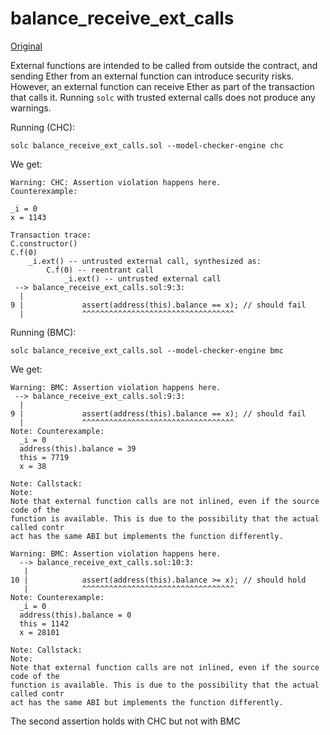 # balance_receive_ext_calls
[Original](https://github.com/ethereum/solidity/blob/develop/test/libsolidity/smtCheckerTests/blockchain_state/balance_receive_ext_calls.sol)

External functions are intended to be called from outside the contract, and
sending Ether from an external function can introduce security risks. However,
an external function can receive Ether as part of the transaction that calls
it. Running `solc` with trusted external calls does not produce any warnings.

Running (CHC):
```
solc balance_receive_ext_calls.sol --model-checker-engine chc
```
We get:
```
Warning: CHC: Assertion violation happens here.
Counterexample:

_i = 0
x = 1143

Transaction trace:
C.constructor()
C.f(0)
    _i.ext() -- untrusted external call, synthesized as:
        C.f(0) -- reentrant call
            _i.ext() -- untrusted external call
 --> balance_receive_ext_calls.sol:9:3:
  |
9 |             assert(address(this).balance == x); // should fail
  |             ^^^^^^^^^^^^^^^^^^^^^^^^^^^^^^^^^^
```

Running (BMC):
```
solc balance_receive_ext_calls.sol --model-checker-engine bmc
```
We get:
```
Warning: BMC: Assertion violation happens here.
 --> balance_receive_ext_calls.sol:9:3:
  |
9 |             assert(address(this).balance == x); // should fail
  |             ^^^^^^^^^^^^^^^^^^^^^^^^^^^^^^^^^^
Note: Counterexample:
  _i = 0
  address(this).balance = 39
  this = 7719
  x = 38

Note: Callstack:
Note: 
Note that external function calls are not inlined, even if the source code of the 
function is available. This is due to the possibility that the actual called contr
act has the same ABI but implements the function differently.

Warning: BMC: Assertion violation happens here.
  --> balance_receive_ext_calls.sol:10:3:
   |
10 |            assert(address(this).balance >= x); // should hold
   |            ^^^^^^^^^^^^^^^^^^^^^^^^^^^^^^^^^^
Note: Counterexample:
  _i = 0
  address(this).balance = 0
  this = 1142
  x = 28101

Note: Callstack:
Note: 
Note that external function calls are not inlined, even if the source code of the 
function is available. This is due to the possibility that the actual called contr
act has the same ABI but implements the function differently.
```

The second assertion holds with CHC but not with BMC
